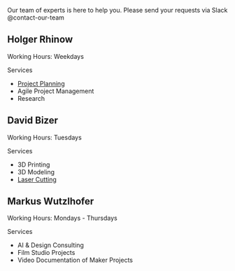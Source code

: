 Our team of experts is here to help you. Please send your requests via Slack @contact-our-team

## Holger Rhinow

Working Hours: Weekdays

Services 

- [Project Planning](../projects/projects.md)
- Agile Project Management
- Research

## David Bizer

Working Hours: Tuesdays

Services

- 3D Printing
- 3D Modeling
- [Laser Cutting](../tools/tools.md/#laser-cutter-workstation)

## Markus Wutzlhofer

Working Hours: Mondays - Thursdays

Services

- AI & Design Consulting
- Film Studio Projects
- Video Documentation of Maker Projects